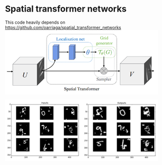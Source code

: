 # Spatial transformer networks
This code heavily depends on https://github.com/oarriaga/spatial_transformer_networks
![alt tag](images/transformation.png)

![alt tag](images/results.jpg)
